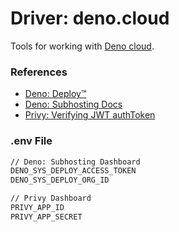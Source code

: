 # Driver: deno.cloud
Tools for working with [Deno cloud](https://deno.com/deploy).


### References

- [Deno: Deploy™️](https://deno.com/deploy)
- [Deno: Subhosting Docs](https://docs.deno.com/subhosting/manual)
- [Privy: Verifying JWT authToken](https://docs.privy.io/guide/server/authorization/verification#verifying-the-user-s-access-token)


### .env File

```bash
// Deno: Subhosting Dashboard
DENO_SYS_DEPLOY_ACCESS_TOKEN
DENO_SYS_DEPLOY_ORG_ID

// Privy Dashboard
PRIVY_APP_ID
PRIVY_APP_SECRET
```
